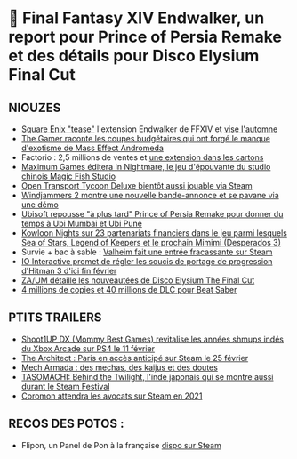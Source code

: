 # 🧇 Final Fantasy XIV Endwalker, un report pour Prince of Persia Remake et des détails pour Disco Elysium Final Cut

## NIOUZES

- [Square Enix "tease"](https://www.youtube.com/watch?v=7-bkJ2ZoW6k ) l'extension Endwalker de FFXIV et [vise l'automne](https://www.gamekult.com/actualite/la-nouvelle-extension-final-fantasy-14-endwalker-sortira-en-fin-d-annee-2021-aussi-sur-ps5-3050835779.html)
- [The Gamer raconte les coupes budgétaires qui ont forgé le manque d'exotisme de Mass Effect Andromeda](https://www.thegamer.com/mass-effect-andromeda-cut-content-alien-species/)
- Factorio : 2,5 millions de ventes et [une extension dans les cartons](https://twitter.com/Nibellion/status/1357692373480984579)
- [Maximum Games éditera In Nightmare, le jeu d'épouvante du studio chinois Magic Fish Studio](https://www.youtube.com/watch?v=4qkZnETd2hU)
- [Open Transport Tycoon Deluxe bientôt aussi jouable via Steam](https://www.rockpapershotgun.com/open-transport-tycoon-deluxe-is-coming-to-steam?utm_source=feedburner&utm_medium=feed&utm_campaign=Feed%3A+RockPaperShotgun+%28Rock%2C+Paper%2C+Shotgun%29 )
- [Windjammers 2 montre une nouvelle bande-annonce et se pavane via une démo](https://www.youtube.com/watch?v=LXEpvazE3xk)
- [Ubisoft repousse "à plus tard" Prince of Persia Remake pour donner du temps à Ubi Mumbai et Ubi Pune](https://www.gamekult.com/actualite/le-remake-de-prince-of-persia-les-sables-du-temps-n-a-plus-de-date-de-sortie-3050835777.htm)
- [Kowloon Nights sur 23 partenariats financiers dans le jeu parmi lesquels Sea of Stars, Legend of Keepers et le prochain Mimimi (Desperados 3)](https://www.thegamer.com/kowloon-nights-partners-with-indie-studios-to-fund-23-games/)
- Survie + bac à sable : [Valheim fait une entrée fracassante sur Steam](https://www.pcgamer.com/valheim-tops-best-seller-list-as-it-enters-the-top-10-steam-games/)
- [IO Interactive promet de régler les soucis de portage de progression d'Hitman 3 d'ici fin février](https://www.pcgamer.com/hitman-3s-location-import-function-will-be-live-by-the-end-of-february/)
- [ZA/UM détaille les nouveautées de Disco Elysium The Final Cut](https://www.pcgamer.com/hitman-3s-location-import-function-will-be-live-by-the-end-of-february/)
- [4 millions de copies et 40 millions de DLC pour Beat Saber](https://www.oculus.com/blog/from-bear-to-bull-how-oculus-quest-2-is-changing-the-game-for-vr/?utm_source=rakuten&utm_medium=affiliate&utm_campaign=TnL5HPStwNw-5IIxeXah26NlgetgkJk6dg&MID=43993)

## PTITS TRAILERS

- [Shoot1UP DX (Mommy Best Games) revitalise les années shmups indés du Xbox Arcade sur PS4 le 11 février](https://www.youtube.com/watch?v=stryUaTeHu4 )
- [The Architect : Paris en accès anticipé sur Steam le 25 février](https://www.youtube.com/watch?v=asm2umEz3rQ)
- [Mech Armada : des mechas, des kaijus et des doutes](https://www.youtube.com/watch?v=y9Ejk65HAco&feature=emb_title)
- [TASOMACHI: Behind the Twilight, l'indé japonais qui se montre aussi durant le Steam Festival](https://store.steampowered.com/app/1015890/_/ )
- [Coromon attendra les avocats sur Steam en 2021](https://www.youtube.cokm/watch?v=UTQvifz8Qus)

## RECOS DES POTOS :

- Flipon, un Panel de Pon à la française [dispo sur Steam](https://store.steampowered.com/app/1285020/Flipon/)
